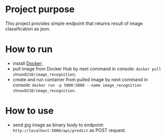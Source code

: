 # Project purpose
This project provides simple endpoint that returns result of image classification as json.

# How to run
- install [Docker](https://www.docker.com/products/docker-desktop);
- pull image from Docker Hub by next command in console: `docker pull shnax0210/image_recognition`;
- create and run container from pulled image by next command in console: `docker run -p 5000:5000 --name image_recognition shnax0210/image_recognition`.

# How to use
- send jpg image as binary body to endpoint: `http://localhost:5000/api/predict` as POST request.
